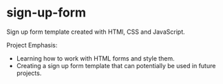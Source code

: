 # sign-up-form
Sign up form template created with HTMl, CSS and JavaScript.

Project Emphasis:
* Learning how to work with HTML forms and style them. 
* Creating a sign up form template that can potentially be used in future projects.
